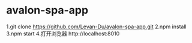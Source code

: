 # avalon-spa-app

1.git clone https://github.com/Levan-Du/avalon-spa-app.git
2.npm install
3.npm start
4.打开浏览器 http://localhost:8010
